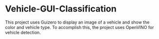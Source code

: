 # Vehicle-GUI-Classification
This project uses Guizero to display an image of a vehicle and show the color and vehicle type. To accomplish this, the project uses OpenVINO for vehicle detection.

